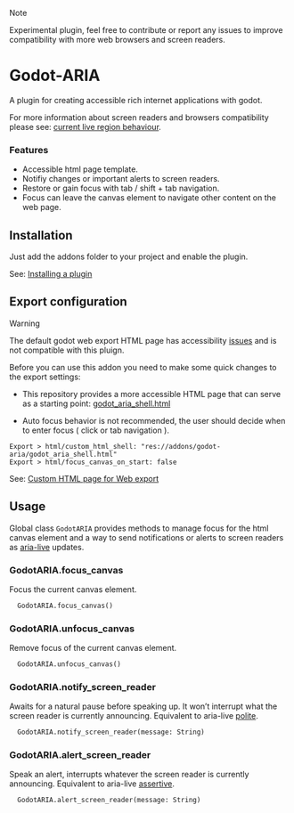 > [!note]
> Experimental plugin, feel free to contribute or report any issues to improve compatibility with more web browsers and screen readers.

# Godot-ARIA
A plugin for creating accessible rich internet applications with godot.

For more information about screen readers and browsers compatibility please see: [current live region behaviour](https://tetralogical.com/blog/2024/05/01/why-are-my-live-regions-not-working/#current-live-region-behaviour).


### Features
- Accessible html page template.
- Notifiy changes or important alerts to screen readers.
- Restore or gain focus with tab / shift + tab navigation.
- Focus can leave the canvas element to navigate other content on the web page.

## Installation
Just add the addons folder to your project and enable the plugin.

See: [Installing a plugin](https://docs.godotengine.org/en/stable/tutorials/plugins/editor/installing_plugins.html#installing-a-plugin)

## Export configuration
> [!warning]
> The default godot web export HTML page has accessibility [issues](https://github.com/btzr-io/godot-aria/issues/4) and is not compatible with this pluign.

Before you can use this addon you need to make some quick changes to the export settings:

- This repository provides a more accessible HTML page that can serve as a starting point: [godot_aria_shell.html](https://github.com/btzr-io/godot-aria/blob/main/addons/godot-aria/godot_aria_shell.html)

- Auto focus behavior is not recommended, the user should decide when to enter focus ( click or tab navigation ).
  
```shell
Export > html/custom_html_shell: "res://addons/godot-aria/godot_aria_shell.html"
Export > html/focus_canvas_on_start: false
```

See: [Custom HTML page for Web export](https://docs.godotengine.org/en/stable/tutorials/platform/web/customizing_html5_shell.html#custom-html-page-for-web-export)

## Usage
Global class `GodotARIA` provides methods to manage focus for the html canvas element and a way to send notifications or alerts to screen readers as [aria-live](https://developer.mozilla.org/en-US/docs/Web/Accessibility/ARIA/Attributes/aria-live) updates.

### GodotARIA.focus_canvas
Focus the current canvas element.
```py
  GodotARIA.focus_canvas()
```

### GodotARIA.unfocus_canvas
Remove focus of the current canvas element.
```py
  GodotARIA.unfocus_canvas()
```

### GodotARIA.notify_screen_reader
Awaits for a natural pause before speaking up. It won’t interrupt what the screen reader is currently announcing. Equivalent to aria-live [polite](https://developer.mozilla.org/en-US/docs/Web/Accessibility/ARIA/Attributes/aria-live#polite).
```py
  GodotARIA.notify_screen_reader(message: String)
```

### GodotARIA.alert_screen_reader
Speak an alert, interrupts whatever the screen reader is currently announcing. Equivalent to aria-live [assertive](https://developer.mozilla.org/en-US/docs/Web/Accessibility/ARIA/Attributes/aria-live#assertive).
```py
  GodotARIA.alert_screen_reader(message: String)
```
